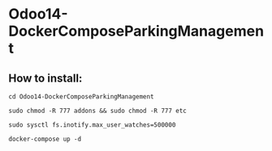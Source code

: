 # Odoo14-DockerComposeParkingManagement

How to install:
------

```
cd Odoo14-DockerComposeParkingManagement
```

```
sudo chmod -R 777 addons && sudo chmod -R 777 etc
```

```
sudo sysctl fs.inotify.max_user_watches=500000
```

```
docker-compose up -d
```




